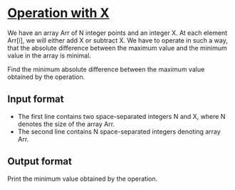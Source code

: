 # [Operation with X][link]

We have an array Arr of N integer points and an integer X. At each element Arr[i], we will either add X or subtract X. We have to operate in such a way, that the absolute difference between the maximum value and the minimum value in the array is minimal.

Find the minimum absolute difference between the maximum value obtained by the operation.

## Input format

- The first line contains two space-separated integers N and X, where N denotes the size of the array Arr.
- The second line contains N space-separated integers denoting array Arr.

## Output format

Print the minimum value obtained by the operation.

[link]: https://www.hackerearth.com/practice/algorithms/greedy/basics-of-greedy-algorithms/practice-problems/algorithm/add-or-subtract-a43b7c14/
